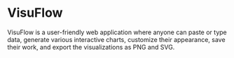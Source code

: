 # VisuFlow
VisuFlow is a user-friendly web application where anyone can paste or type data, generate various interactive charts, customize their appearance, save their work, and export the visualizations as PNG and SVG. 
